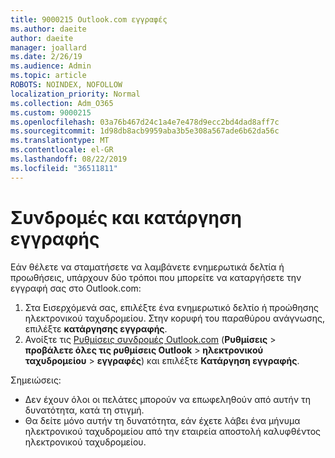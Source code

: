 ```yaml
---
title: 9000215 Outlook.com εγγραφές
ms.author: daeite
author: daeite
manager: joallard
ms.date: 2/26/19
ms.audience: Admin
ms.topic: article
ROBOTS: NOINDEX, NOFOLLOW
localization_priority: Normal
ms.collection: Adm_O365
ms.custom: 9000215
ms.openlocfilehash: 03a76b467d24c1a4e7e478d9ecc2bd4dad8aff7c
ms.sourcegitcommit: 1d98db8acb9959aba3b5e308a567ade6b62da56c
ms.translationtype: MT
ms.contentlocale: el-GR
ms.lasthandoff: 08/22/2019
ms.locfileid: "36511811"
---
```

# <a name="subscriptions-and-unsubscribing"></a>Συνδρομές και κατάργηση εγγραφής

Εάν θέλετε να σταματήσετε να λαμβάνετε ενημερωτικά δελτία ή προωθήσεις, υπάρχουν δύο τρόποι που μπορείτε να καταργήσετε την εγγραφή σας στο Outlook.com:

1. Στα Εισερχόμενά σας, επιλέξτε ένα ενημερωτικό δελτίο ή προώθησης ηλεκτρονικού ταχυδρομείου. Στην κορυφή του παραθύρου ανάγνωσης, επιλέξτε **κατάργησης εγγραφής**.
2. Ανοίξτε τις [Ρυθμίσεις συνδρομές Outlook.com](https://outlook.live.com/mail/options/mail/brandsSubscriptions) (**Ρυθμίσεις** > **προβάλετε όλες τις ρυθμίσεις Outlook** > **ηλεκτρονικού ταχυδρομείου** > **εγγραφές**) και επιλέξτε **Κατάργηση εγγραφής**.

Σημειώσεις:

- Δεν έχουν όλοι οι πελάτες μπορούν να επωφεληθούν από αυτήν τη δυνατότητα, κατά τη στιγμή.
- Θα δείτε μόνο αυτήν τη δυνατότητα, εάν έχετε λάβει ένα μήνυμα ηλεκτρονικού ταχυδρομείου από την εταιρεία αποστολή καλυφθέντος ηλεκτρονικού ταχυδρομείου.